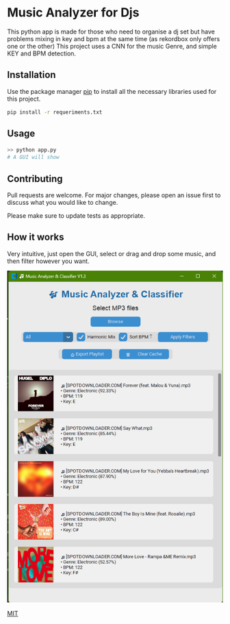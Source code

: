 # Music Analyzer for Djs

This python app is made for those who need to organise a dj set but have problems mixing in key and bpm at the same time (as rekordbox only offers one or the other)
This project uses a CNN for the music Genre, and simple KEY and BPM detection.

## Installation

Use the package manager [pip](https://pip.pypa.io/en/stable/) to install all the necessary libraries used for this project.

```bash
pip install -r requeriments.txt
```

## Usage

```python
>> python app.py
# A GUI will show
```

## Contributing

Pull requests are welcome. For major changes, please open an issue first
to discuss what you would like to change.

Please make sure to update tests as appropriate.

## How it works
Very intuitive, just open the GUI, select or drag and drop some music, and then filter however you want.

<img src="1.png" alt="demo">


[MIT](https://choosealicense.com/licenses/mit/)
